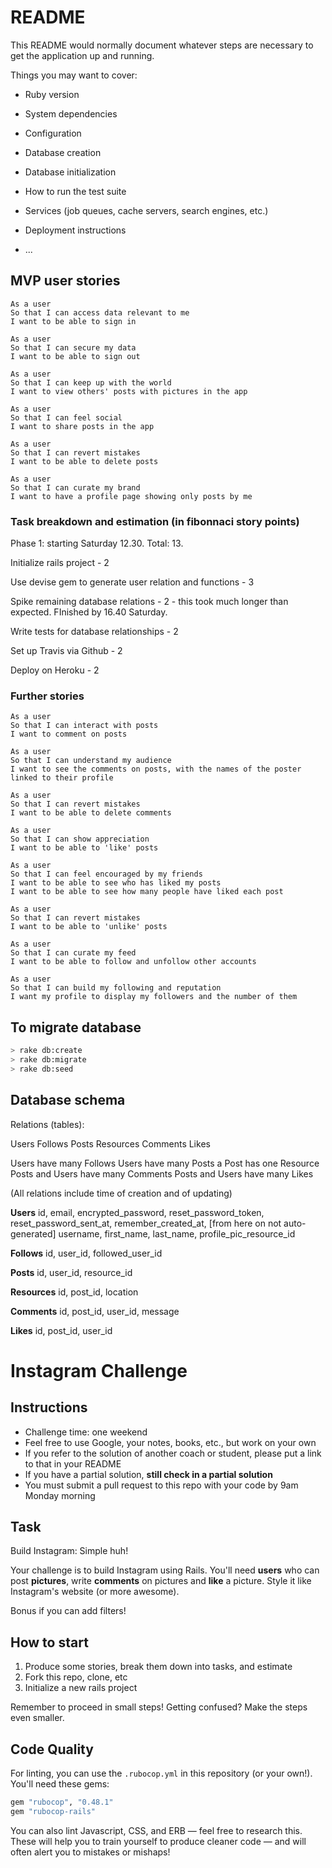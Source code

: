 # README

This README would normally document whatever steps are necessary to get the
application up and running.

Things you may want to cover:

* Ruby version

* System dependencies

* Configuration

* Database creation

* Database initialization

* How to run the test suite

* Services (job queues, cache servers, search engines, etc.)

* Deployment instructions

* ...

## MVP user stories

```
As a user
So that I can access data relevant to me
I want to be able to sign in

As a user
So that I can secure my data
I want to be able to sign out

As a user
So that I can keep up with the world
I want to view others' posts with pictures in the app

As a user
So that I can feel social
I want to share posts in the app

As a user
So that I can revert mistakes
I want to be able to delete posts

As a user
So that I can curate my brand
I want to have a profile page showing only posts by me
```

### Task breakdown and estimation (in fibonnaci story points)

Phase 1: starting Saturday 12.30. Total: 13.

Initialize rails project - 2

Use devise gem to generate user relation and functions - 3

Spike remaining database relations - 2 - this took much longer than expected. FInished by 16.40 Saturday.

Write tests for database relationships - 2

Set up Travis via Github - 2

Deploy on Heroku - 2

### Further stories

```
As a user
So that I can interact with posts
I want to comment on posts

As a user
So that I can understand my audience
I want to see the comments on posts, with the names of the poster linked to their profile

As a user
So that I can revert mistakes
I want to be able to delete comments

As a user
So that I can show appreciation
I want to be able to 'like' posts

As a user
So that I can feel encouraged by my friends
I want to be able to see who has liked my posts
I want to be able to see how many people have liked each post

As a user
So that I can revert mistakes
I want to be able to 'unlike' posts

As a user
So that I can curate my feed
I want to be able to follow and unfollow other accounts

As a user
So that I can build my following and reputation
I want my profile to display my followers and the number of them
```

## To migrate database

```bash
> rake db:create
> rake db:migrate
> rake db:seed
```

## Database schema

Relations (tables):

Users Follows Posts Resources Comments Likes

Users have many Follows
Users have many Posts
a Post has one Resource
Posts and Users have many Comments
Posts and Users have many Likes

(All relations include time of creation and of updating)

__Users__
id, email, encrypted_password, reset_password_token, reset_password_sent_at, remember_created_at, [from here on not auto-generated] username, first_name, last_name, profile_pic_resource_id

__Follows__
id, user_id, followed_user_id

__Posts__
id, user_id, resource_id

__Resources__
id, post_id, location

__Comments__
id, post_id, user_id, message

__Likes__
id, post_id, user_id

# Instagram Challenge

## Instructions

* Challenge time: one weekend
* Feel free to use Google, your notes, books, etc., but work on your own
* If you refer to the solution of another coach or student, please put a link to that in your README
* If you have a partial solution, **still check in a partial solution**
* You must submit a pull request to this repo with your code by 9am Monday morning

## Task

Build Instagram: Simple huh!

Your challenge is to build Instagram using Rails. You'll need **users** who can post **pictures**, write **comments** on pictures and **like** a picture. Style it like Instagram's website (or more awesome).

Bonus if you can add filters!

## How to start

1. Produce some stories, break them down into tasks, and estimate
2. Fork this repo, clone, etc
3. Initialize a new rails project

Remember to proceed in small steps! Getting confused? Make the steps even smaller.

## Code Quality

For linting, you can use the `.rubocop.yml` in this repository (or your own!).
You'll need these gems:

```ruby
gem "rubocop", "0.48.1"
gem "rubocop-rails"
```

You can also lint Javascript, CSS, and ERB — feel free to research this. These
will help you to train yourself to produce cleaner code — and will often alert
you to mistakes or mishaps!
